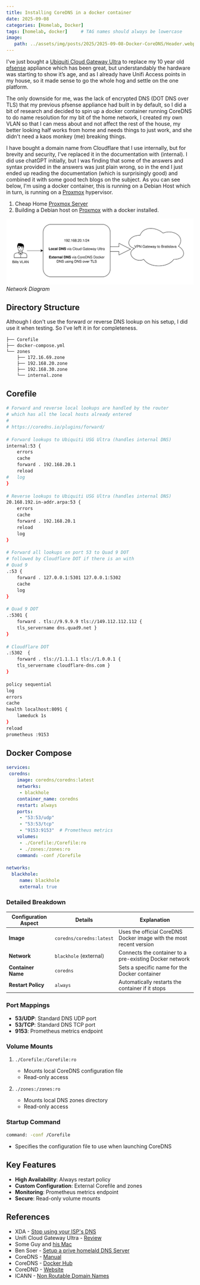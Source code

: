 ```yaml
---
title: Installing CoreDNS in a docker container
date: 2025-09-08
categories: [Homelab, Docker]
tags: [homelab, docker]     # TAG names should always be lowercase
image: 
   path: ../assets/img/posts/2025/2025-09-08-Docker-CoreDNS/Header.webp
---
```


I've just bought  a [Ubiquiti Cloud Gateway Ultra](https://www.amazon.com/Ubiquiti-Cloud-Gateway-Ultra-UCG-Ultra/dp/B0CWLKD9RP) to replace my 10 year old [pfsense](https://www.pfsense.org/) appliance which has been great, but understandably the hardware was starting to show it’s age, and as I already have Unifi Access points in my house, so it made sense to go the whole hog and settle on the one platform.

The only downside for me, was the lack of encrypted DNS (DOT DNS over TLS) that my previous pfsense appliance had built in by default, so I did a bit of research and decided to spin up a docker container running CoreDNS to do name resolution for my bit of the home network, I created my own VLAN so that I can mess about and not affect the rest of the house, my better looking half works from home and needs things to just work, and she didn't need a kaos monkey (me) breaking things.

I have bought a domain name from Cloudflare that I use internally, but for brevity and security, I've replaced it in the documentation with (internal). I did use chatGPT initially, but I was finding that some of the answers and syntax provided in the answers was just plain wrong, so in the end I just ended up reading the documentation (which is surprisingly good) and combined it with some good tech blogs on the subject. As you can see below, I'm using a docker container, this is running on a Debian Host which in turn, is running on a [Proxmox](https://pve.proxmox.com/wiki/Main_Page) hypervisor.

1. Cheap Home [Proxmox Server](https://thebloody.cloud/posts/Cheap-Home-Proxmox-Server/)
2. Building a Debian host on [Proxmox](https://thebloody.cloud/posts/Debian-Host-On-Proxmox/) with a docker installed.

![Network Diagram](../assets/img/posts/2025/2025-09-08-Docker-CoreDNS/Network_Diagram.svg)_Network Diagram_

## Directory Structure

Although I don't use the forward or reverse DNS lookup on his setup, I did use it when testing. So I've left it in for completeness.

```text
├── Corefile
├── docker-compose.yml
└── zones
    ├── 172.16.69.zone
    ├── 192.168.20.zone
    ├── 192.168.30.zone
    └── internal.zone
```

## Corefile

```bash
# Forward and reverse local lookups are handled by the router
# which has all the local hosts already entered
#
# https://coredns.io/plugins/forward/

# Forward lookups to Ubiquiti USG Ultra (handles internal DNS)
internal:53 {
    errors
    cache
    forward . 192.168.20.1
    reload
#   log
}

# Reverse lookups to Ubiquiti USG Ultra (handles internal DNS)
20.168.192.in-addr.arpa:53 {
    errors
    cache
    forward . 192.168.20.1
    reload
    log
}

# Forward all lookups on port 53 to Quad 9 DOT
# followed by Cloudflare DOT if there is an with
# Quad 9
.:53 {
    forward . 127.0.0.1:5301 127.0.0.1:5302
    cache
    log
}

# Quad 9 DOT 
.:5301 {
    forward . tls://9.9.9.9 tls://149.112.112.112 {
    tls_servername dns.quad9.net }
}

# Cloudflare DOT
.:5302  {
    forward . tls://1.1.1.1 tls://1.0.0.1 {
    tls_servername cloudflare-dns.com }
}

policy sequential
log
errors 
cache
health localhost:8091 {
    lameduck 1s
}
reload
prometheus :9153
```

## Docker Compose

 ```yaml
 services:
  coredns:
     image: coredns/coredns:latest
     networks:
      - blackhole
     container_name: coredns
     restart: always
     ports:
      - "53:53/udp"
      - "53:53/tcp"
      - "9153:9153"  # Prometheus metrics
     volumes:
      - ./Corefile:/Corefile:ro
      - ./zones:/zones:ro
     command: -conf /Corefile

networks:
   blackhole:
      name: blackhole
      external: true
 ```

### Detailed Breakdown

| Configuration Aspect | Details | Explanation |
|---------------------|---------|-------------|
| **Image** | `coredns/coredns:latest` | Uses the official CoreDNS Docker image with the most recent version |
| **Network** | `blackhole` (external) | Connects the container to a pre-existing Docker network |
| **Container Name** | `coredns` | Sets a specific name for the Docker container |
| **Restart Policy** | `always` | Automatically restarts the container if it stops |

### Port Mappings

- **53/UDP**: Standard DNS UDP port
- **53/TCP**: Standard DNS TCP port
- **9153**: Prometheus metrics endpoint

### Volume Mounts

1. `./Corefile:/Corefile:ro`
   - Mounts local CoreDNS configuration file
   - Read-only access

2. `./zones:/zones:ro`
   - Mounts local DNS zones directory
   - Read-only access

### Startup Command

```bash
command: -conf /Corefile
```

- Specifies the configuration file to use when launching CoreDNS

## Key Features

- **High Availability**: Always restart policy
- **Custom Configuration**: External Corefile and zones
- **Monitoring**: Prometheus metrics endpoint
- **Secure**: Read-only volume mounts

## References

- XDA - [Stop using your ISP's DNS](https://www.xda-developers.com/please-stop-using-your-isps-dns/)
- Unifi Cloud Gateway Ultra - [Review](https://lazyadmin.nl/network/unifi-cloud-gateway-ultra/)
- Some Guy and [his Mac](https://www.someguyandhismac.com/posts/corends-docker-multihosts/)
- Ben Soer - [Setup a prive homelald DNS Server](https://medium.com/@bensoer/setup-a-private-homelab-dns-server-using-coredns-and-docker-edcfdded841a)
- CoreDNS - [Manual](https://coredns.io/manual/toc/)
- CoreDNS - [Docker Hub](https://hub.docker.com/r/coredns/coredns/)
- CoreDND -  [Website](https://coredns.io/)
- ICANN - [Non Routable Domain Names](https://www.icann.org/en/board-activities-and-meetings/materials/approved-resolutions-special-meeting-of-the-icann-board-29-07-2024-en#section2.a)
